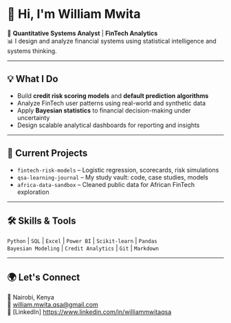 # 👋 Hi, I'm William Mwita

🎯 **Quantitative Systems Analyst** | **FinTech Analytics**  
📊 I design and analyze financial systems using statistical intelligence and systems thinking.

---

## 💡 What I Do  
- Build **credit risk scoring models** and **default prediction algorithms**  
- Analyze FinTech user patterns using real-world and synthetic data  
- Apply **Bayesian statistics** to financial decision-making under uncertainty  
- Design scalable analytical dashboards for reporting and insights

---

## 🚀 Current Projects  
- `fintech-risk-models` – Logistic regression, scorecards, risk simulations  
- `qsa-learning-journal` – My study vault: code, case studies, models  
- `africa-data-sandbox` – Cleaned public data for African FinTech exploration

---

## 🛠️ Skills & Tools  
`Python` | `SQL` | `Excel` | `Power BI` | `Scikit-learn` | `Pandas`  
`Bayesian Modeling` | `Credit Analytics` | `Git` | `Markdown`

---

## 🌍 Let's Connect  
📍 Nairobi, Kenya  
📧 william.mwita.qsa@gmail.com  
🔗 [LinkedIn] https://www.linkedin.com/in/williammwitaqsa

